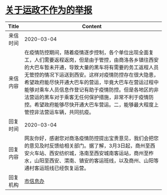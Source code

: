 # [关于运政不作为的举报](http://www.shangluo.gov.cn/zmhd/ldxxxx.jsp?urltype=leadermail.LeaderMailContentUrl&wbtreeid=1112&leadermailid=5716)

| Title |                                                                                                               Content                                                                                                                |
|:-----:|--------------------------------------------------------------------------------------------------------------------------------------------------------------------------------------------------------------------------------------|
| 来信时间  | 2020-03-04                                                                                                                                                                                                                           |
| 来信内容  | 在疫情防控期间，随着疫情逐步控制，各个单位出现全面复工，人们需要返程返岗，但是由于管控，由商洛各乡镇往西安的大巴车暂未开通，导致大量的黑车将有需要的务工返程人员无管控的情况下运送到西安。这样对疫情防控存在很大隐患，希望政府能尽快开通大巴车的营运，毕竟大巴车在营运过程中能够对乘车人员信息作登记有助于疫情防控。但是各地区的非法营运的黑车对于乘客无任何保护措施，非常不利于疫情防控。希望政府能够尽快开通大巴车营运。二，能够最大程度上管控非法营运车辆，共同抗疫。 |
| 回复时间  | 2020-03-04                                                                                                                                                                                                                           |
| 回复内容  | 网友你好，感谢您对商洛疫情防控提出宝贵意见，我们会把您的意见及时反馈给相关部门。据了解，3月3日起，商州至西安火车站、西安纺织城，洛南至西安城南客运站，商州至柞水，山阳至西安、渭南、镇安的客运班线，以及商州、山阳等通村客运班线已经恢复运营。                                                                                                             |
| 回复机构  | [市信息办](../../category/agencies/市信息办.md)                                                                                                                                                                                              |